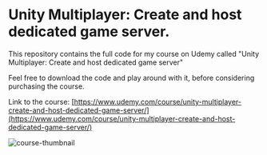 # Unity Multiplayer: Create and host dedicated game server.

This repository contains the full code for my course on Udemy called "Unity Multiplayer: Create and host dedicated game server"

Feel free to download the code and play around with it, before considering purchasing the course.

Link to the course: [https://www.udemy.com/course/unity-multiplayer-create-and-host-dedicated-game-server/](https://www.udemy.com/course/unity-multiplayer-create-and-host-dedicated-game-server/)

![course-thumbnail](https://user-images.githubusercontent.com/4274934/215069867-da656b79-b357-43b2-9d55-8c73f763a36e.jpg)

